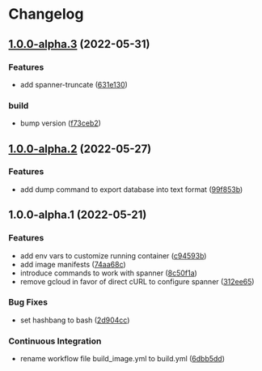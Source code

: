 # Changelog

## [1.0.0-alpha.3](https://github.com/iromli/docker-spannerbox/compare/v1.0.0-alpha.2...v1.0.0-alpha.3) (2022-05-31)


### Features

* add spanner-truncate ([631e130](https://github.com/iromli/docker-spannerbox/commit/631e13025be6727473fe474fb2ccac43d1d882f5))


### build

* bump version ([f73ceb2](https://github.com/iromli/docker-spannerbox/commit/f73ceb2740f61b5380037b0b0317f95744c3b36f))

## [1.0.0-alpha.2](https://github.com/iromli/docker-spannerbox/compare/v1.0.0-alpha.1...v1.0.0-alpha.2) (2022-05-27)


### Features

* add dump command to export database into text format ([99f853b](https://github.com/iromli/docker-spannerbox/commit/99f853b178198241522fc0ffaccfde3c12b51b31))

## 1.0.0-alpha.1 (2022-05-21)


### Features

* add env vars to customize running container ([c94593b](https://github.com/iromli/docker-spannerbox/commit/c94593b714424f91a35048e8e98ec046e0e01236))
* add image manifests ([74aa68c](https://github.com/iromli/docker-spannerbox/commit/74aa68c898cb55811b0723472ba385dcd78f9447))
* introduce commands to work with spanner ([8c50f1a](https://github.com/iromli/docker-spannerbox/commit/8c50f1ab04c304bd45b74bd57ff629cf1d06745a))
* remove gcloud in favor of direct cURL to configure spanner ([312ee65](https://github.com/iromli/docker-spannerbox/commit/312ee6555259b1de515b5c26fdbd2bcd7a78253b))


### Bug Fixes

* set hashbang to bash ([2d904cc](https://github.com/iromli/docker-spannerbox/commit/2d904ccaaacffbc14f7b109bad4423791f860c45))


### Continuous Integration

* rename workflow file build_image.yml to build.yml ([6dbb5dd](https://github.com/iromli/docker-spannerbox/commit/6dbb5ddf5462bd01f7497e13d5e0860a1bef9dbe))
